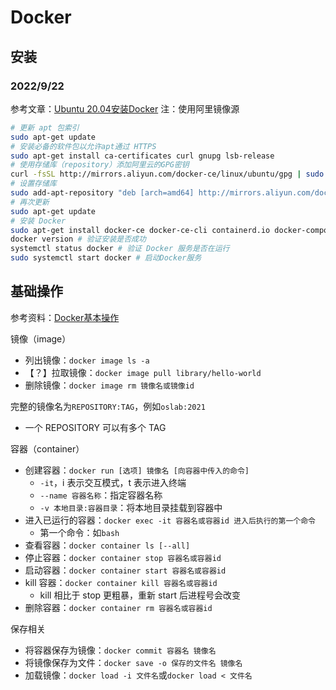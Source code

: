 # Docker

## 安装
### 2022/9/22
参考文章：[Ubuntu 20.04安装Docker](https://www.cnblogs.com/Can-daydayup/p/16472375.html)
注：使用阿里镜像源

```bash
# 更新 apt 包索引
sudo apt-get update
# 安装必备的软件包以允许apt通过 HTTPS 
sudo apt-get install ca-certificates curl gnupg lsb-release
# 使用存储库（repository）添加阿里云的GPG密钥
curl -fsSL http://mirrors.aliyun.com/docker-ce/linux/ubuntu/gpg | sudo apt-key add -
# 设置存储库
sudo add-apt-repository "deb [arch=amd64] http://mirrors.aliyun.com/docker-ce/linux/ubuntu $(lsb_release -cs) stable"
# 再次更新
sudo apt-get update
# 安装 Docker
sudo apt-get install docker-ce docker-ce-cli containerd.io docker-compose-plugin
docker version # 验证安装是否成功
systemctl status docker # 验证 Docker 服务是否在运行
sudo systemctl start docker # 启动Docker服务
```

## 基础操作
参考资料：[Docker基本操作](https://blog.csdn.net/m0_37714245/article/details/81713477)

镜像（image）
* 列出镜像：`docker image ls -a`
* 【？】拉取镜像：`docker image pull library/hello-world`
* 删除镜像：`docker image rm 镜像名或镜像id`

完整的镜像名为`REPOSITORY:TAG`，例如`oslab:2021`
* 一个 REPOSITORY 可以有多个 TAG

容器（container）
* 创建容器：`docker run [选项] 镜像名 [向容器中传入的命令]`
	- `-it`，i 表示交互模式，t 表示进入终端
	- `--name 容器名称`：指定容器名称
	- `-v 本地目录:容器目录`：将本地目录挂载到容器中
* 进入已运行的容器：`docker exec -it 容器名或容器id 进入后执行的第一个命令`
	- 第一个命令：如`bash`
* 查看容器：`docker container ls [--all]`
* 停止容器：`docker container stop 容器名或容器id`
* 启动容器：`docker container start 容器名或容器id`
* kill 容器：`docker container kill 容器名或容器id`
	- kill 相比于 stop 更粗暴，重新 start 后进程号会改变
* 删除容器：`docker container rm 容器名或容器id`

保存相关
* 将容器保存为镜像：`docker commit 容器名 镜像名`
* 将镜像保存为文件：`docker save -o 保存的文件名 镜像名`
* 加载镜像：`docker load -i 文件名`或`docker load < 文件名`
